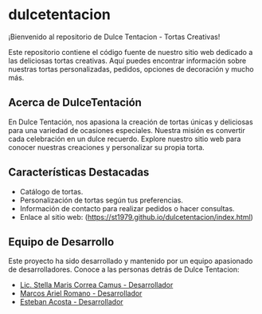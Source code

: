 # dulcetentacion

¡Bienvenido al repositorio de Dulce Tentacion - Tortas Creativas!

Este repositorio contiene el código fuente de nuestro sitio web dedicado a las deliciosas tortas creativas. Aquí puedes encontrar información sobre nuestras tortas personalizadas, pedidos, opciones de decoración y mucho más.

## Acerca de DulceTentación

En Dulce Tentación, nos apasiona la creación de tortas únicas y deliciosas para una variedad de ocasiones especiales. Nuestra misión es convertir cada celebración en un dulce recuerdo. Explore nuestro sitio web para conocer nuestras creaciones y personalizar su propia torta.

## Características Destacadas

- Catálogo de tortas.
- Personalización de tortas según tus preferencias.
- Información de contacto para realizar pedidos o hacer consultas.
- Enlace al sitio web: (https://st1979.github.io/dulcetentacion/index.html)

## Equipo de Desarrollo

Este proyecto ha sido desarrollado y mantenido por un equipo apasionado de desarrolladores. Conoce a las personas detrás de Dulce Tentacion:

- [Lic. Stella Maris Correa Camus - Desarrollador](https://github.com/st1979)
- [Marcos Ariel Romano - Desarrollador](https://github.com/marcoslsi)
- [Esteban Acosta - Desarrollador](https://github.com/Soydeaca)
